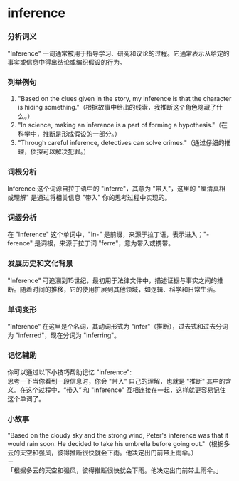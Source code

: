 # inference

### 分析词义

  

"Inference" 一词通常被用于指导学习、研究和议论的过程。它通常表示从给定的事实或信息中得出结论或编织假设的行为。

  

### 列举例句

  

1.  "Based on the clues given in the story, my inference is that the character is hiding something."（根据故事中给出的线索，我推断这个角色隐藏了什么。）
2.  "In science, making an inference is a part of forming a hypothesis."（在科学中，推断是形成假设的一部分。）
3.  "Through careful inference, detectives can solve crimes."（通过仔细的推理，侦探可以解决犯罪。）

  

### 词根分析

  

Inference 这个词源自拉丁语中的 "inferre"，其意为 "带入"，这里的 "厘清真相或理解" 是通过将相关信息 "带入" 你的思考过程中实现的。

  

### 词缀分析

  

在 "Inference" 这个单词中，"In-" 是前缀，来源于拉丁语，表示进入；"-ference" 是词根，来源于拉丁词 "ferre"，意为带入或携带。

  

### 发展历史和文化背景

  

"Inference" 可追溯到15世纪，最初用于法律文件中，描述证据与事实之间的推断。随着时间的推移，它的使用扩展到其他领域，如逻辑、科学和日常生活。

  

### 单词变形

  

“Inference” 在这里是个名词，其动词形式为 "infer"（推断），过去式和过去分词为 "inferred"，现在分词为 "inferring"。

  

### 记忆辅助

  

你可以通过以下小技巧帮助记忆 "inference":  
思考一下当你看到一段信息时，你会 "带入" 自己的理解，也就是 "推断" 其中的含义。在这个过程中，“带入” 和 "inference" 互相连接在一起，这样就更容易记住这个单词了。

  

### 小故事

  

"Based on the cloudy sky and the strong wind, Peter's inference was that it would rain soon. He decided to take his umbrella before going out."（根据多云的天空和强风，彼得推断很快就会下雨。他决定出门前带上雨伞。）  
－  
「根据多云的天空和强风，彼得推断很快就会下雨。他决定出门前带上雨伞。」
